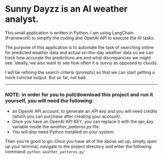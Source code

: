 # Sunny Dayzz is an AI weather analyst.

This small application is written in Python.
I am using LangChain (Framework) to simplfy the coding and OpenAI API to execute the AI tasks.

The purpose of this application is to automate the task of searching online for predicted weather data and actual on-the-day weather data so we can track 
how accurate the predictions are and what discrepancies we might see.
Ideally, we also want to see how often it is sunny as opposed to cloudy.

I will be refining the search criteria (prompts) so that we can start getting a more concise output. But so far, not bad.

---

### NOTE: in order for you to pull/download this project and run it yourself, you will need the following:
- an OpenAI API account, to generate an *API key* and you will need credits (which you can purchase after creating your account).
- Once you have an OpenAI API KEY, you can replace it with the *api_key* variable inside the *weather_patterns.py* file. 
- You will also need Python installed on your system. 

Then you're good to go.
Once you have all of the above set up, simply open up your terminal, navigate to the project directory and enter the following command:
`python weather_patterns.py`
